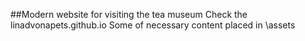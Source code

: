 ##Modern website for visiting the tea museum 
Check the linadvonapets.github.io
Some of necessary content placed in \assets
